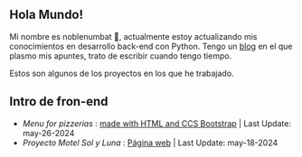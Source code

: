 ## Hola Mundo! 
Mi nombre es noblenumbat 🤠, actualmente estoy actualizando mis conocimientos en desarrollo back-end con Python.
Tengo un [blog](https://jonbackend.blogspot.com/) en el que plasmo mis apuntes, trato de escribir cuando tengo tiempo.

Estos son algunos de los proyectos en los que he trabajado.

## Intro de fron-end
* _Menu for pizzerias_ : <a href="https://menu-lovat-nine.vercel.app/" target="_blank">made with HTML and CCS Bootstrap</a> | Last Update: may-26-2024
* _Proyecto Motel Sol y Luna_ : <a href="https://motelsolyluna.net/" target="_blank">Página web</a> | Last Update: may-18-2024

<!--
**noblenumbat/noblenumbat** is a ✨ _special_ ✨ repository because its `README.md` (this file) appears on your GitHub profile.

Here are some ideas to get you started:

- 🔭 I’m currently working on ...
- 🌱 I’m currently learning ...
- 👯 I’m looking to collaborate on ...
- 🤔 I’m looking for help with ...
- 💬 Ask me about ...
- 📫 How to reach me: ...
- 😄 Pronouns: ...
- ⚡ Fun fact: ...
-->
